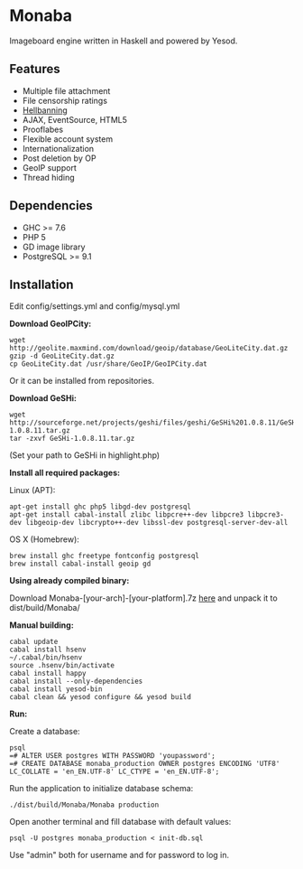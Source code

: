 Monaba
======

Imageboard engine written in Haskell and powered by Yesod.

Features
------
* Multiple file attachment
* File censorship ratings
* [Hellbanning](http://en.wikipedia.org/wiki/Hellbanning)
* AJAX, EventSource, HTML5
* Prooflabes
* Flexible account system
* Internationalization
* Post deletion by OP
* GeoIP support
* Thread hiding

Dependencies
------
* GHC >= 7.6
* PHP 5
* GD image library
* PostgreSQL >= 9.1

Installation
------
Edit config/settings.yml and config/mysql.yml

**Download GeoIPCity:**

    wget http://geolite.maxmind.com/download/geoip/database/GeoLiteCity.dat.gz
    gzip -d GeoLiteCity.dat.gz
    cp GeoLiteCity.dat /usr/share/GeoIP/GeoIPCity.dat

Or it can be installed from repositories.

**Download GeSHi:**

    wget http://sourceforge.net/projects/geshi/files/geshi/GeSHi%201.0.8.11/GeSHi-1.0.8.11.tar.gz
    tar -zxvf GeSHi-1.0.8.11.tar.gz

(Set your path to GeSHi in highlight.php)

**Install all required packages:**

Linux (APT):

    apt-get install ghc php5 libgd-dev postgresql
    apt-get install cabal-install zlibc libpcre++-dev libpcre3 libpcre3-dev libgeoip-dev libcrypto++-dev libssl-dev postgresql-server-dev-all
    
OS X (Homebrew):

    brew install ghc freetype fontconfig postgresql
    brew install cabal-install geoip gd
    
**Using already compiled binary:**

Download Monaba-[your-arch]-[your-platform].7z [here](https://github.com/ahushh/Monaba/releases) and unpack it to dist/build/Monaba/

**Manual building:**

    cabal update
    cabal install hsenv
    ~/.cabal/bin/hsenv
    source .hsenv/bin/activate
    cabal install happy
    cabal install --only-dependencies
    cabal install yesod-bin
    cabal clean && yesod configure && yesod build

**Run:**

Create a database:

    psql
    =# ALTER USER postgres WITH PASSWORD 'youpassword';
    =# CREATE DATABASE monaba_production OWNER postgres ENCODING 'UTF8' LC_COLLATE = 'en_EN.UTF-8' LC_CTYPE = 'en_EN.UTF-8';

Run the application to initialize database schema:

    ./dist/build/Monaba/Monaba production

Open another terminal and fill database with default values:

    psql -U postgres monaba_production < init-db.sql

Use "admin" both for username and for password to log in.
